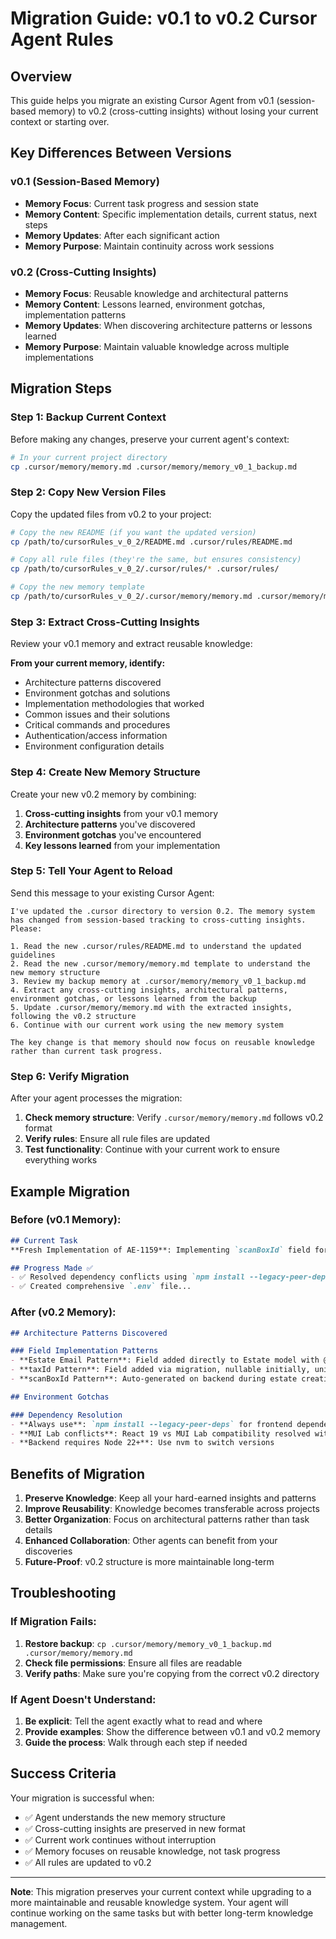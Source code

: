 # Migration Guide: v0.1 to v0.2 Cursor Agent Rules

## Overview

This guide helps you migrate an existing Cursor Agent from v0.1 (session-based memory) to v0.2 (cross-cutting insights) without losing your current context or starting over.

## Key Differences Between Versions

### v0.1 (Session-Based Memory)
- **Memory Focus**: Current task progress and session state
- **Memory Content**: Specific implementation details, current status, next steps
- **Memory Updates**: After each significant action
- **Memory Purpose**: Maintain continuity across work sessions

### v0.2 (Cross-Cutting Insights)
- **Memory Focus**: Reusable knowledge and architectural patterns
- **Memory Content**: Lessons learned, environment gotchas, implementation patterns
- **Memory Updates**: When discovering architecture patterns or lessons learned
- **Memory Purpose**: Maintain valuable knowledge across multiple implementations

## Migration Steps

### Step 1: Backup Current Context
Before making any changes, preserve your current agent's context:

```bash
# In your current project directory
cp .cursor/memory/memory.md .cursor/memory/memory_v0_1_backup.md
```

### Step 2: Copy New Version Files
Copy the updated files from v0.2 to your project:

```bash
# Copy the new README (if you want the updated version)
cp /path/to/cursorRules_v_0_2/README.md .cursor/rules/README.md

# Copy all rule files (they're the same, but ensures consistency)
cp /path/to/cursorRules_v_0_2/.cursor/rules/* .cursor/rules/

# Copy the new memory template
cp /path/to/cursorRules_v_0_2/.cursor/memory/memory.md .cursor/memory/memory_v0_2_template.md
```

### Step 3: Extract Cross-Cutting Insights
Review your v0.1 memory and extract reusable knowledge:

**From your current memory, identify:**
- Architecture patterns discovered
- Environment gotchas and solutions
- Implementation methodologies that worked
- Common issues and their solutions
- Critical commands and procedures
- Authentication/access information
- Environment configuration details

### Step 4: Create New Memory Structure
Create your new v0.2 memory by combining:

1. **Cross-cutting insights** from your v0.1 memory
2. **Architecture patterns** you've discovered
3. **Environment gotchas** you've encountered
4. **Key lessons learned** from your implementation

### Step 5: Tell Your Agent to Reload

Send this message to your existing Cursor Agent:

```
I've updated the .cursor directory to version 0.2. The memory system has changed from session-based tracking to cross-cutting insights. Please:

1. Read the new .cursor/rules/README.md to understand the updated guidelines
2. Read the new .cursor/memory/memory.md template to understand the new memory structure
3. Review my backup memory at .cursor/memory/memory_v0_1_backup.md
4. Extract any cross-cutting insights, architectural patterns, environment gotchas, or lessons learned from the backup
5. Update .cursor/memory/memory.md with the extracted insights, following the v0.2 structure
6. Continue with our current work using the new memory system

The key change is that memory should now focus on reusable knowledge rather than current task progress.
```

### Step 6: Verify Migration
After your agent processes the migration:

1. **Check memory structure**: Verify `.cursor/memory/memory.md` follows v0.2 format
2. **Verify rules**: Ensure all rule files are updated
3. **Test functionality**: Continue with your current work to ensure everything works

## Example Migration

### Before (v0.1 Memory):
```markdown
## Current Task
**Fresh Implementation of AE-1159**: Implementing `scanBoxId` field for estates...

## Progress Made ✅
- ✅ Resolved dependency conflicts using `npm install --legacy-peer-deps`
- ✅ Created comprehensive `.env` file...
```

### After (v0.2 Memory):
```markdown
## Architecture Patterns Discovered

### Field Implementation Patterns
- **Estate Email Pattern**: Field added directly to Estate model with @unique constraint
- **taxId Pattern**: Field added via migration, nullable initially, unique constraint added later
- **scanBoxId Pattern**: Auto-generated on backend during estate creation, display-only in frontend

## Environment Gotchas

### Dependency Resolution
- **Always use**: `npm install --legacy-peer-deps` for frontend dependencies
- **MUI Lab conflicts**: React 19 vs MUI Lab compatibility resolved with legacy peer deps
- **Backend requires Node 22+**: Use nvm to switch versions
```

## Benefits of Migration

1. **Preserve Knowledge**: Keep all your hard-earned insights and patterns
2. **Improve Reusability**: Knowledge becomes transferable across projects
3. **Better Organization**: Focus on architectural patterns rather than task details
4. **Enhanced Collaboration**: Other agents can benefit from your discoveries
5. **Future-Proof**: v0.2 structure is more maintainable long-term

## Troubleshooting

### If Migration Fails:
1. **Restore backup**: `cp .cursor/memory/memory_v0_1_backup.md .cursor/memory/memory.md`
2. **Check file permissions**: Ensure all files are readable
3. **Verify paths**: Make sure you're copying from the correct v0.2 directory

### If Agent Doesn't Understand:
1. **Be explicit**: Tell the agent exactly what to read and where
2. **Provide examples**: Show the difference between v0.1 and v0.2 memory
3. **Guide the process**: Walk through each step if needed

## Success Criteria

Your migration is successful when:
- ✅ Agent understands the new memory structure
- ✅ Cross-cutting insights are preserved in new format
- ✅ Current work continues without interruption
- ✅ Memory focuses on reusable knowledge, not task progress
- ✅ All rules are updated to v0.2

---

**Note**: This migration preserves your current context while upgrading to a more maintainable and reusable knowledge system. Your agent will continue working on the same tasks but with better long-term knowledge management.
